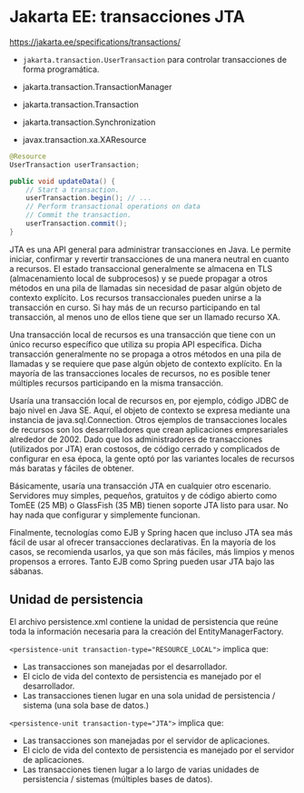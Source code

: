 
# Jakarta EE: transacciones JTA

https://jakarta.ee/specifications/transactions/

* ``jakarta.transaction.UserTransaction`` para controlar transacciones de forma programática.

* jakarta.transaction.TransactionManager
* jakarta.transaction.Transaction
* jakarta.transaction.Synchronization
* javax.transaction.xa.XAResource

```java
@Resource 
UserTransaction userTransaction; 

public void updateData() {
	// Start a transaction. 
	userTransaction.begin(); // ...
	// Perform transactional operations on data 
	// Commit the transaction. 
	userTransaction.commit();
}
```


JTA es una API general para administrar transacciones en Java. Le permite iniciar, confirmar y revertir transacciones de una manera neutral en cuanto a recursos. El estado transaccional generalmente se almacena en TLS (almacenamiento local de subprocesos) y se puede propagar a otros métodos en una pila de llamadas sin necesidad de pasar algún objeto de contexto explícito. Los recursos transaccionales pueden unirse a la transacción en curso. Si hay más de un recurso participando en tal transacción, al menos uno de ellos tiene que ser un llamado recurso XA.

Una transacción local de recursos es una transacción que tiene con un único recurso específico que utiliza su propia API específica. Dicha transacción generalmente no se propaga a otros métodos en una pila de llamadas y se requiere que pase algún objeto de contexto explícito. En la mayoría de las transacciones locales de recursos, no es posible tener múltiples recursos participando en la misma transacción.

Usaría una transacción local de recursos en, por ejemplo, código JDBC de bajo nivel en Java SE. Aquí, el objeto de contexto se expresa mediante una instancia de java.sql.Connection. Otros ejemplos de transacciones locales de recursos son los desarrolladores que crean aplicaciones empresariales alrededor de 2002. Dado que los administradores de transacciones (utilizados por JTA) eran costosos, de código cerrado y complicados de configurar en esa época, la gente optó por las variantes locales de recursos más baratas y fáciles de obtener.

Básicamente, usaría una transacción JTA en cualquier otro escenario. Servidores muy simples, pequeños, gratuitos y de código abierto como TomEE (25 MB) o GlassFish (35 MB) tienen soporte JTA listo para usar. No hay nada que configurar y simplemente funcionan.

Finalmente, tecnologías como EJB y Spring hacen que incluso JTA sea más fácil de usar al ofrecer transacciones declarativas. En la mayoría de los casos, se recomienda usarlos, ya que son más fáciles, más limpios y menos propensos a errores. Tanto EJB como Spring pueden usar JTA bajo las sábanas.


## Unidad de persistencia

El archivo persistence.xml contiene la unidad de persistencia que reúne toda la información necesaria para la creación del EntityManagerFactory. 

``<persistence-unit transaction-type="RESOURCE_LOCAL">`` implica que:

* Las transacciones son manejadas por el desarrollador.
* El ciclo de vida del contexto de persistencia es manejado por el desarrollador.
* Las transacciones tienen lugar en una sola unidad de persistencia / sistema (una sola base de datos.)

``<persistence-unit transaction-type="JTA">`` implica que:

* Las transacciones son manejadas por el servidor de aplicaciones.
* El ciclo de vida del contexto de persistencia es manejado por el servidor de aplicaciones.
* Las transacciones tienen lugar a lo largo de varias unidades de persistencia / sistemas (múltiples bases de datos).